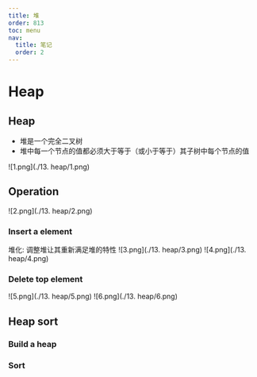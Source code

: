 ```yaml
---
title: 堆
order: 813
toc: menu
nav:
  title: 笔记
  order: 2
---
```


# Heap

## Heap

- 堆是一个完全二叉树
- 堆中每一个节点的值都必须大于等于（或小于等于）其子树中每个节点的值

![1.png](./13. heap/1.png)

## Operation

![2.png](./13. heap/2.png)

### Insert a element

堆化: 调整堆让其重新满足堆的特性
![3.png](./13. heap/3.png)
![4.png](./13. heap/4.png)

### Delete top element

![5.png](./13. heap/5.png)
![6.png](./13. heap/6.png)

## Heap sort

### Build a heap

### Sort

